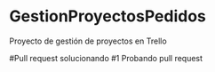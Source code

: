 # GestionProyectosPedidos
Proyecto de gestión de proyectos en Trello

#Pull request solucionando #1
Probando pull request
